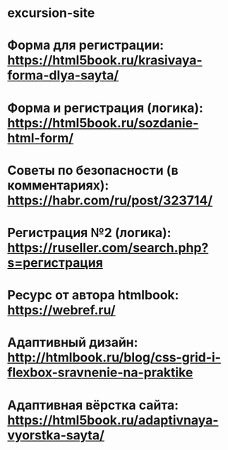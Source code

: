 # excursion-site

# Форма для регистрации: https://html5book.ru/krasivaya-forma-dlya-sayta/
# Форма и регистрация (логика): https://html5book.ru/sozdanie-html-form/
# Советы по безопасности (в комментариях): https://habr.com/ru/post/323714/
# Регистрация №2 (логика): https://ruseller.com/search.php?s=регистрация
# Ресурс от автора htmlbook: https://webref.ru/
# Адаптивный дизайн: http://htmlbook.ru/blog/css-grid-i-flexbox-sravnenie-na-praktike
# Адаптивная вёрстка сайта: https://html5book.ru/adaptivnaya-vyorstka-sayta/
